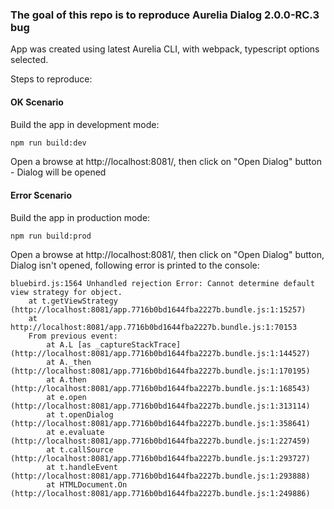 ### The goal of this repo is to reproduce Aurelia Dialog 2.0.0-RC.3 bug

App was created using latest Aurelia CLI, with webpack, typescript options selected.

Steps to reproduce:

#### OK Scenario

Build the app in development mode:
```bash
npm run build:dev
```  

Open a browse at http://localhost:8081/, then click on "Open Dialog" button - Dialog will be opened

#### Error Scenario

Build the app in production mode:

```bash
npm run build:prod
```  
Open a browse at http://localhost:8081/, then click on "Open Dialog" button, Dialog isn't opened, following error is printed to the console:
```
bluebird.js:1564 Unhandled rejection Error: Cannot determine default view strategy for object.
    at t.getViewStrategy (http://localhost:8081/app.7716b0bd1644fba2227b.bundle.js:1:15257)
    at http://localhost:8081/app.7716b0bd1644fba2227b.bundle.js:1:70153
    From previous event:    
        at A.L [as _captureStackTrace] (http://localhost:8081/app.7716b0bd1644fba2227b.bundle.js:1:144527)    
        at A._then (http://localhost:8081/app.7716b0bd1644fba2227b.bundle.js:1:170195)    
        at A.then (http://localhost:8081/app.7716b0bd1644fba2227b.bundle.js:1:168543)    
        at e.open (http://localhost:8081/app.7716b0bd1644fba2227b.bundle.js:1:313114)    
        at t.openDialog (http://localhost:8081/app.7716b0bd1644fba2227b.bundle.js:1:358641)    
        at e.evaluate (http://localhost:8081/app.7716b0bd1644fba2227b.bundle.js:1:227459)    
        at t.callSource (http://localhost:8081/app.7716b0bd1644fba2227b.bundle.js:1:293727)    
        at t.handleEvent (http://localhost:8081/app.7716b0bd1644fba2227b.bundle.js:1:293888)    
        at HTMLDocument.On (http://localhost:8081/app.7716b0bd1644fba2227b.bundle.js:1:249886)

```



